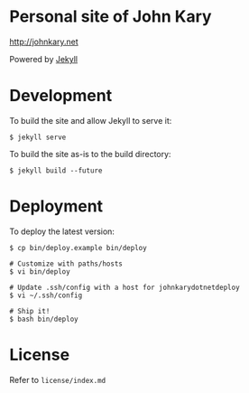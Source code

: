 # Personal site of John Kary

<http://johnkary.net>

Powered by [Jekyll](http://github.com/mojombo/jekyll)

# Development

To build the site and allow Jekyll to serve it:

    $ jekyll serve

To build the site as-is to the build directory:

    $ jekyll build --future

# Deployment

To deploy the latest version:

    $ cp bin/deploy.example bin/deploy
    
    # Customize with paths/hosts
    $ vi bin/deploy
    
    # Update .ssh/config with a host for johnkarydotnetdeploy
    $ vi ~/.ssh/config
    
    # Ship it!
    $ bash bin/deploy

# License

Refer to `license/index.md`
